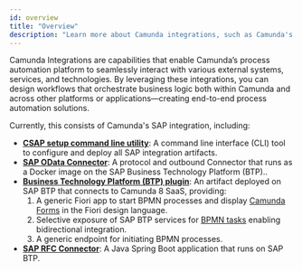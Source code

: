 ```yaml
---
id: overview
title: "Overview"
description: "Learn more about Camunda integrations, such as Camunda's SAP integration."
---
```


Camunda Integrations are capabilities that enable Camunda’s process automation platform to seamlessly interact with various external systems, services, and technologies. By leveraging these integrations, you can design workflows that orchestrate business logic both within Camunda and across other platforms or applications—creating end-to-end process automation solutions.

Currently, this consists of Camunda's SAP integration, including:

- **[CSAP setup command line utility](/components/camunda-integrations/sap/csap-cli.md)**: A command line interface (CLI) tool to configure and deploy all SAP integration artifacts.
- **[SAP OData Connector](/components/camunda-integrations/sap/odata-connector.md)**: A protocol and outbound Connector that runs as a Docker image on the SAP Business Technology Platform (BTP)..
- **[Business Technology Platform (BTP) plugin](/components/camunda-integrations/sap/btp-plugin.md)**: An artifact deployed on SAP BTP that connects to Camunda 8 SaaS, providing:
  1.  A generic Fiori app to start BPMN processes and display [Camunda Forms](/components/modeler/forms/camunda-forms-reference.md) in the Fiori design language.
  2.  Selective exposure of SAP BTP services for [BPMN tasks](/components/modeler/bpmn/bpmn.md) enabling bidirectional integration.
  3.  A generic endpoint for initiating BPMN processes.
- **[SAP RFC Connector](/components/camunda-integrations/sap/rfc-connector.md)**: A Java Spring Boot application that runs on SAP BTP.
